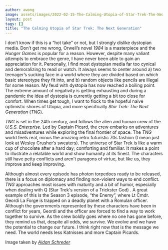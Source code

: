 ```yaml
---
author: awong
image: assets/images/2022-02-15-The-Calming-Utopia-of-Star-Trek-The-Next-Generation.jpg
layout: post
tags: []
title: "The Calming Utopia of Star Trek: The Next Generation"
---
```


I don’t know if this is a “hot take” or not, but I strongly dislike
dystopian media. Don’t get me wrong, Orwell’s novel *1984* is a
masterpiece and the *Hunger Games* is popular for a reason. However,
despite many valiant attempts to embrace the genre, I have never been
able to gain an appreciation for it. Personally, I find most dystopian
media far too cynical and demoralizing to read or watch. It always seems
to center around a) two teenager’s sucking face in a world where they
are divided based on which basic stereotype they fit into, and b) random
objects like pencils are illegal for some reason. My feud with dystopia
has now reached a boiling point. The extreme amount of negativity is
getting exhausting and during a pandemic the idea of dystopia is
currently getting a bit too close for comfort. When times get tough, I
want to flock to the hopeful naive optimistic shores of Utopia, and more
specifically *Star Trek: The Next Generation* (*TNG*).

*TNG* is set in the 24th century, and follows the alien and human crew
of the *U.S.S.* *Enterprise*. Led by Captain Picard, the crew embarks on
adventures and misadventures while exploring the final frontier of
space. The *TNG* world feels real, minus the amazing retro futuristic
70s fashion (I mean just look at Wesley Crusher’s sweaters). The
universe of Star Trek is like a warm cup of chocolate after a hard day;
comforting and familiar. It makes a point to illustrate a relatable
world and show humanity at its finest. The characters still have petty
conflicts and aren't paragons of virtue, but like us, they improve and
keep improving.

Although almost every episode has photon torpedoes ready to be released,
there is a focus on diplomacy and finding non-violent ways to end
conflict. *TNG* approaches most issues with maturity and a bit of humor,
especially when dealing with Q (Star Trek's version of a Trickster God)
. A great example of this is the Season 3 episode, “the Enemy”, where Lt
Cmdr. Geordi La Forge is trapped on a deadly planet with a Romulan
officer. Although the governments represented by these characters have
been in conflict for years, Geordi and the officer are forced to find a
way to work together to survive. As the crew boldly goes where no one
has gone before, they remind us that, despite all odds, we survive. We
evolve and we have the potential to change our future. I think right now
that is the message we need. The world needs less Katnisses and more
Captain Picards.


Image taken by [*Aidan Schreder*](https://mcibeacon.com/member/aidan-schreder)

